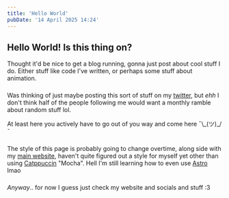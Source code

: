 ```yaml
---
title: 'Hello World'
pubDate: '14 April 2025 14:24'
---
```


## Hello World! Is this thing on?

Thought it'd be nice to get a blog running, gonna just post about cool stuff I do.
Either stuff like code I've written, or perhaps some stuff about animation.

###

Was thinking of just maybe posting this sort of stuff on my [twitter](https://twitter.com/invisyarcticfox),
but *ehh* I don't think half of the people following me would want a monthly ramble about random stuff lol.

At least here you actively have to go out of you way and come here ¯\\\_(ツ)_/¯

###

The style of this page is probably going to change overtime, along side with my [main website](https://invisyarcticfox.uk),
haven't quite figured out a style for myself yet other than using [Catppuccin](https://catppuccin.com/) "Mocha".
Hell I'm still learning how to even use [Astro](https://astro.build) lmao

###

*Anyway*.. for now I guess just check my website and socials and stuff :3